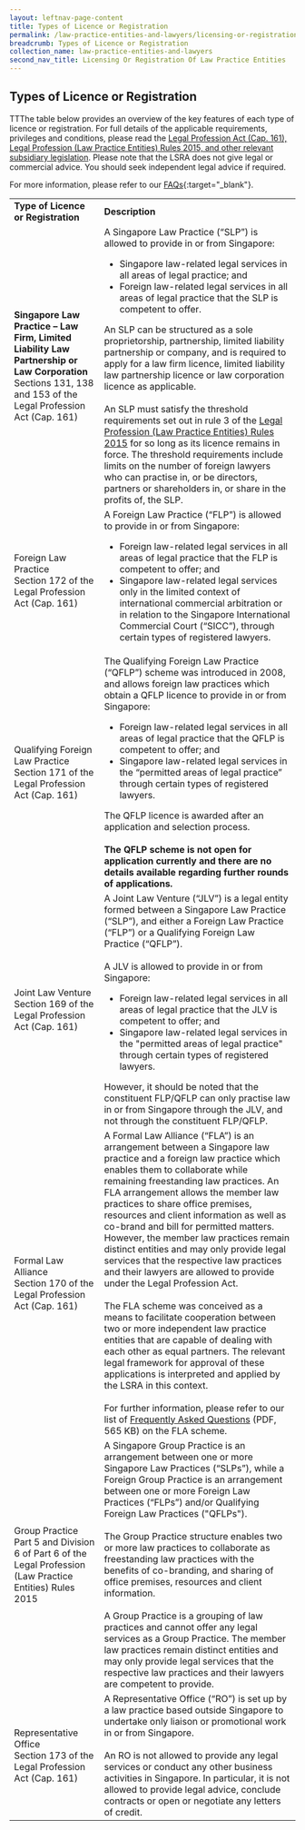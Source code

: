 ```yaml
---
layout: leftnav-page-content
title: Types of Licence or Registration
permalink: /law-practice-entities-and-lawyers/licensing-or-registration-of-law-practice-entities/types-of-licence-or-registration/
breadcrumb: Types of Licence or Registration
collection_name: law-practice-entities-and-lawyers
second_nav_title: Licensing Or Registration Of Law Practice Entities
---
```


<style>
table tr td ul li {font-size: 1rem;}
</style>

Types of Licence or Registration
---

TTThe table below provides an overview of the key features of each type of licence or registration. For full details of the applicable requirements, privileges and conditions, please read the [Legal Profession Act (Cap. 161), Legal Profession (Law Practice Entities) Rules 2015, and other relevant subsidiary legislation](/law-practice-entities-and-lawyers/resources-for-law-practice-entities/relevant-legislation-and-communications/). Please note that the LSRA does not give legal or commercial advice. You should seek independent legal advice if required.

For more information, please refer to our [FAQs](https://va.ecitizen.gov.sg/cfp/customerpages/mlaw/explorefaq.aspx){:target="_blank"}.

<table>
  <tr>
    <td>
      <b>Type of Licence or Registration</b>
    </td>
    <td>
      <b>Description</b>
    </td>
  </tr>
  <tr>
    <td>
      <b>Singapore Law Practice – Law Firm, Limited Liability Law Partnership or Law Corporation</b><br>
      Sections 131, 138 and 153 of the Legal Profession Act (Cap. 161)
    </td>
    <td>A Singapore Law Practice (“SLP”) is allowed to provide in or from Singapore:
      <ul>
        <li>Singapore law-related legal services in all areas of legal practice; and</li>
        <li>Foreign law-related legal services in all areas of legal practice that the SLP is competent to offer.</li>
      </ul>An SLP can be structured as a sole proprietorship, partnership, limited liability partnership or company, and is required to apply for a law firm licence, limited liability law partnership licence or law corporation licence as applicable.<br><br>
      An SLP must satisfy the threshold requirements set out in rule 3 of the <a href="/law-practice-entities-and-lawyers/resources-for-law-practice-entities/relevant-legislation-and-communications/" target="_blank">Legal Profession (Law Practice Entities) Rules 2015</a> for so long as its licence remains in force.  The threshold requirements include limits on the number of foreign lawyers who can practise in, or be directors, partners or shareholders in, or share in the profits of, the SLP.</td>
  </tr>
  <tr>
    <td>Foreign Law Practice</b><br>Section 172 of the Legal Profession Act (Cap. 161)</td>
    <td>A Foreign Law Practice (“FLP”) is allowed to provide in or from Singapore:
      <ul>
        <li>Foreign law-related legal services in all areas of legal practice that the FLP is competent to offer; and</li>
        <li>Singapore law-related legal services only in the limited context of international commercial arbitration or in relation to the Singapore International Commercial Court (“SICC”), through certain types of registered lawyers. </li>
      </ul>
    </td>
  </tr>
  <tr>
    <td>Qualifying Foreign Law Practice</b><br>Section 171 of the Legal Profession Act (Cap. 161)</td>
    <td>The Qualifying Foreign Law Practice (“QFLP”) scheme was introduced in 2008, and allows foreign law practices which obtain a QFLP licence to provide in or from Singapore:
      <ul>
        <li>Foreign law-related legal services in all areas of legal practice that the QFLP is competent to offer; and</li>
        <li>Singapore law-related legal services in the “permitted areas of legal practice” through certain types of registered lawyers.</li>
      </ul>The QFLP licence is awarded after an application and selection process.<br><br><b>The QFLP scheme is not open for application currently and there are no details available regarding further rounds of applications.</b>
    </td>
  </tr>
  <tr>
    <td>Joint Law Venture</b><br>Section 169 of the Legal Profession Act (Cap. 161)</td>
    <td>A Joint Law Venture (“JLV”) is a legal entity formed between a Singapore Law Practice (“SLP”), and either a Foreign Law Practice (“FLP”) or a Qualifying Foreign Law Practice (“QFLP”).<br><br>A JLV is allowed to provide in or from Singapore:
  <ul>
    <li>Foreign law-related legal services in all areas of legal practice that the JLV is competent to offer; and</li>
    <li>Singapore law-related legal services in the "permitted areas of legal practice" through certain types of registered lawyers.</li>
      </ul>
      However, it should be noted that the constituent FLP/QFLP can only practise law in or from Singapore through the JLV, and not through the constituent FLP/QFLP. 
  </td>
  </tr>
  <tr>
    <td>Formal Law Alliance</b><br>Section 170 of the Legal Profession Act (Cap. 161)</td>
    <td>A Formal Law Alliance (“FLA”) is an arrangement between a Singapore law practice and a foreign law practice which enables them to collaborate while remaining freestanding law practices. An FLA arrangement allows the member law practices to share office premises, resources and client information as well as co-brand and bill for permitted matters. However, the member law practices remain distinct entities and may only provide legal services that the respective law practices and their lawyers are allowed to provide under the Legal Profession Act.<br><br>The FLA scheme was conceived as a means to facilitate cooperation between two or more independent law practice entities that are capable of dealing with each other as equal partners. The relevant legal framework for approval of these applications is interpreted and applied by the LSRA in this context.<br><br>For further information, please refer to our list of <a href="/files/FAQs_on_Formal_Law_Alliances_June2018.pdf/" target="_blank">Frequently Asked Questions</a> (PDF, 565 KB) on the FLA scheme.</td>
  </tr>
  <tr>
    <td>Group Practice</b><br>Part 5 and Division 6 of Part 6 of the Legal Profession (Law Practice Entities) Rules 2015</td>
    <td>A Singapore Group Practice is an arrangement between one or more Singapore Law Practices (“SLPs”), while a Foreign Group Practice is an arrangement between one or more Foreign Law Practices (“FLPs”) and/or Qualifying Foreign Law Practices ("QFLPs").<br><br>
The Group Practice structure enables two or more law practices to collaborate as freestanding law practices with the benefits of co-branding, and sharing of office premises, resources and client information.<br><br>
A Group Practice is a grouping of law practices and cannot offer any legal services as a Group Practice. The member law practices remain distinct entities and may only provide legal services that the respective law practices and their lawyers are competent to provide.  </td>
  </tr>
  <tr>
    <td>Representative Office</b><br>Section 173 of the Legal Profession Act (Cap. 161)</td>
    <td>A Representative Office (“RO”) is set up by a law practice based outside Singapore to undertake only liaison or promotional work in or from Singapore.<br><br>
An RO is not allowed to provide any legal services or conduct any other business activities in Singapore. In particular, it is not allowed to provide legal advice, conclude contracts or open or negotiate any letters of credit. </td>
  </tr>
</table>
